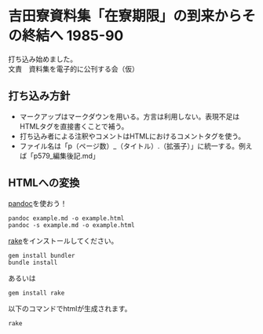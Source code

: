 # 吉田寮資料集「在寮期限」の到来からその終結へ 1985-90

打ち込み始めました。  
文責　資料集を電子的に公刊する会（仮）

## 打ち込み方針
* マークアップはマークダウンを用いる。方言は利用しない。表現不足はHTMLタグを直接書くことで補う。
* 打ち込み者による注釈やコメントはHTMLにおけるコメントタグを使う。
* ファイル名は「p（ページ数）\_（タイトル）.（拡張子）」に統一する。例えば「p579\_編集後記.md」

## HTMLへの変換
[pandoc](http://johnmacfarlane.net/pandoc/)を使おう！

```
pandoc example.md -o example.html
pandoc -s example.md -o example.html
```

[rake](https://github.com/ruby/rake)をインストールしてください。
```
gem install bundler
bundle install
```
あるいは
```
gem install rake
```

以下のコマンドでhtmlが生成されます。
```
rake 
```